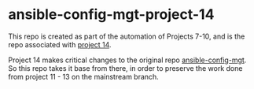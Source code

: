 # ansible-config-mgt-project-14

This repo is created as part of the automation of Projects 7-10, and is the repo associated with [project 14](https://github.com/toritsejuFO/darey.io-projects/tree/main/project-14).

Project 14 makes critical changes to the original repo [ansible-config-mgt](https://github.com/toritsejuFO/ansible-config-mgt). So this repo takes it base from there, in order to preserve the work done from project 11 - 13 on the mainstream branch.
